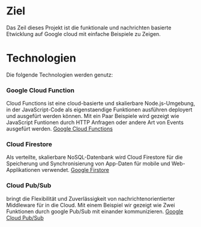 
# Ziel

Das Zeil dieses Projekt ist die funktionale und nachrichten basierte Etwicklung auf Google cloud mit einfache Beispiele zu Zeigen.
 
# Technologien
Die folgende Technologien werden genutz:

### Google Cloud Function
Cloud Functions ist eine cloud-basierte und skalierbare Node.js-Umgebung, in der  JavaScript-Code als eigenstaendige Funktionen ausführen deployert und ausgefürt werden können. Mit ein Paar Beispiele wird gezeigt wie JavaScript Funtionen durch HTTP Anfragen oder andere Art von Events ausgefürt werden.
[Google Cloud Functions](https://cloud.google.com/functions/)

### Cloud Firestore
Als verteilte, skalierbare NoSQL-Datenbank wird Cloud Firestore für die Speicherung und Synchronisierung von App-Daten für mobile und Web-Applikationen verwendet. [Google Firstore](https://cloud.google.com/firestore/)

### Cloud Pub/Sub
bringt die Flexibilität und Zuverlässigkeit von nachrichtenorientierter Middleware für in die Cloud. Mit einem Beispiel wir gezeigt wie Zwei Funktionen durch google Pub/Sub mit einander kommunizieren. [Google Cloud Pub/Sub](https://cloud.google.com/pubsub/)
